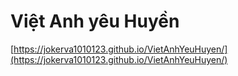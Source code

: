 # Việt Anh yêu Huyền
[https://jokerva1010123.github.io/VietAnhYeuHuyen/](https://jokerva1010123.github.io/VietAnhYeuHuyen/)
